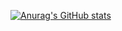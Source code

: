 [![Anurag's GitHub stats](https://github-readme-stats.vercel.app/api?username=christosgalano)](https://github.com/anuraghazra/github-readme-stats)
